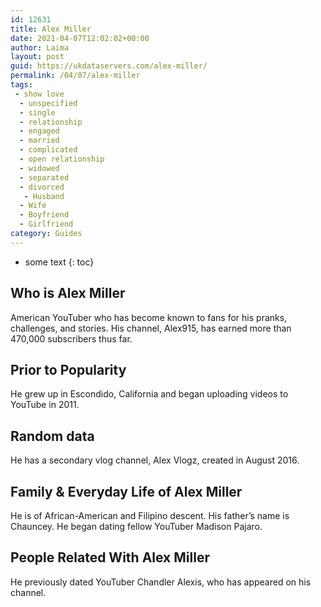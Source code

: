 ```yaml
---
id: 12631
title: Alex Miller
date: 2021-04-07T12:02:02+00:00
author: Laima
layout: post
guid: https://ukdataservers.com/alex-miller/
permalink: /04/07/alex-miller
tags:
 - show love
  - unspecified
  - single
  - relationship
  - engaged
  - married
  - complicated
  - open relationship
  - widowed
  - separated
  - divorced
   - Husband
  - Wife
  - Boyfriend
  - Girlfriend
category: Guides
---
```


* some text
{: toc}


## Who is Alex Miller
                  
                  
                  
American YouTuber who has become known to fans for his pranks, challenges, and stories. His channel, Alex915, has earned more than 470,000 subscribers thus far.
                  
              
            
              
            
                
                
                
## Prior to Popularity
                  
                  
                  
He grew up in Escondido, California and began uploading videos to YouTube in 2011.
                  
              
            
              
            
                
                
                
## Random data
                  
                  
                  
He has a secondary vlog channel, Alex Vlogz, created in August 2016.
                  
              
            
              
            
                
                
                
## Family & Everyday Life of Alex Miller
                  
                  
                  
He is of African-American and Filipino descent. His father&#8217;s name is Chauncey. He began dating fellow YouTuber Madison Pajaro. 
                  
              
            
              
            
                
                
                
## People Related With Alex Miller
                  
                  
                  
He previously dated YouTuber Chandler Alexis, who has appeared on his channel.
                  
              
            
              
            
                
              
            
              
              
            
            
              
            
          
          
          